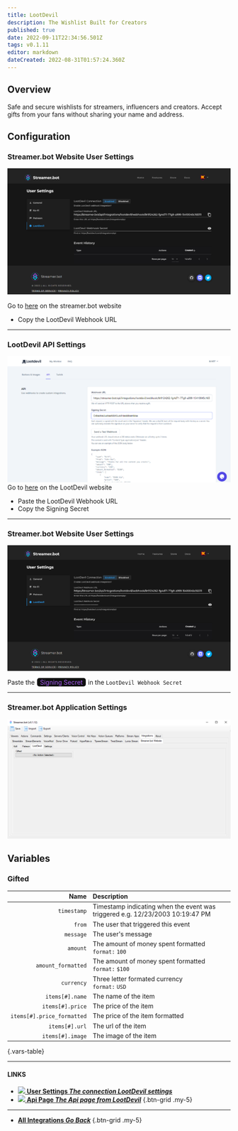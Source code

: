 ```yaml
---
title: LootDevil
description: The Wishlist Built for Creators
published: true
date: 2022-09-11T22:34:56.501Z
tags: v0.1.11
editor: markdown
dateCreated: 2022-08-31T01:57:24.360Z
---
```


## Overview
Safe and secure wishlists for streamers, influencers and creators. Accept gifts from your fans without sharing your name and address.

## Configuration
<span></span>

<h3 class="mdi mdi-account-cog"> Streamer.bot Website User Settings</h3>

![lootdevil-user-settings-copy-webhook-url.png](/intergrations/lootdevil/lootdevil-user-settings-copy-webhook-url.png)

Go to [here](https://streamer.bot/user/settings#lootdevil) on the streamer.bot website
- Copy the <span class="mdi mdi-content-copy"> LootDevil Webhook URL</span>

---

<h3 class="mdi mdi-gold"> LootDevil API Settings</h3>

![lootdevil-api-copy-paste-settings.png](/intergrations/lootdevil/lootdevil-api-copy-paste-settings.png)
Go to [here](https://lootdevil.com/integrations/api) on the LootDevil website

- Paste the <span class="mdi mdi-content-paste"> LootDevil Webhook URL</span>
- Copy the <span class="mdi mdi-content-copy"> Signing Secret</span>

---

<h3 class="mdi mdi-account-cog"> Streamer.bot Website User Settings</h3>

![lootdevil-user-settings-paste-webhook-secret.png](/intergrations/lootdevil/lootdevil-user-settings-paste-webhook-secret.png)

Paste the <span class="mdi mdi-content-paste" style="color: #A257ED; background-color: #111111; padding: 1px 7px 1px 7px; margin: 0px 1px 0px 1px; border-radius: 5px;"> Signing Secret</span> in the `LootDevil Webhook Secret`

---

<h3 class="mdi mdi-application-cog"> Streamer.bot Application Settings</h3>

![streamerbot-intergrations-streamerbot_website-lootdevil.png](/intergrations/lootdevil/streamerbot-intergrations-streamerbot_website-lootdevil.png)

## Variables
### Gifted
Name | Description
----:|:------------
`timestamp` | Timestamp indicating when the event was triggered e.g. 12/23/2003 10:19:47 PM
`from` | The user that triggered this event
`message` | The user's message
`amount` | The amount of money spent formatted<br> `format:` `100`
`amount_formatted` | The amount of money spent formatted <br> `format:` `$100`
`currency` | Three letter formated currency <br> `format:` `USD`
`items[#].name` | The name of the item
`items[#].price` | The price of the item
`items[#].price_formatted` | The price of the item formatted
`items[#].url` | The url of the item
`items[#].image` | The image of the item
{.vars-table}

---
#### LINKS

- [<img src="https://streamer.bot/logo.png"></img> **User Settings *The connection LootDevil settings***](https://streamer.bot/user/settings#lootdevil)
- [<img src="https://streamer.bot/img/integrations/lootdevil.png"></img> **Api Page *The Api page from LootDevil***](https://lootdevil.com/integrations/api)
{.btn-grid .my-5}
---

- [<i class="mdi mdi-chevron-left"></i> **All Integrations *Go Back***](/en/Integrations)
{.btn-grid .my-5}